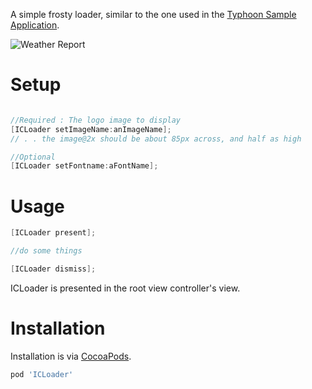 A simple frosty loader, similar to the one used in the <a href="https://github.com/typhoon-framework/Typhoon-Swift-Example">Typhoon Sample Application</a>.

![Weather Report](http://appsquickly.github.io/typhoon//images/portfolio/PocketForecast3.gif)

# Setup

```Objective-C

//Required : The logo image to display
[ICLoader setImageName:anImageName]; 
// . . the image@2x should be about 85px across, and half as high

//Optional
[ICLoader setFontname:aFontName];
```

# Usage

```Objective-C
[ICLoader present];

//do some things

[ICLoader dismiss];
```

ICLoader is presented in the root view controller's view. 

# Installation

Installation is via <a href="http://www.cocoapods.org/?q=ICLoader">CocoaPods</a>.

```ruby
pod 'ICLoader'
```


